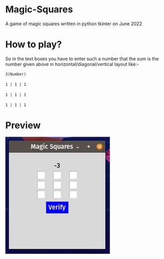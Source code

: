 # Magic-Squares
A game of magic squares written in python tkinter on June 2022

# How to play?

So in the text boxes you have to enter such a number that the sum is the number given above in horizontal/diagonal/vertical layout like:-

```                
3(Number)

1 | 1 | 1

1 | 1 | 1

1 | 1 | 1
```

# Preview
![master](preview.png)
